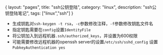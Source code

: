 {
layout: "pages",
title: "ssh公钥登陆",
category: "linux",
description: "ssh公钥登陆笔记",
tags: ["linux","ssh"]
}

* 生成钥匙对`ssh-keygen -t rsa`，`-c`参数修改注释，`-f`参数修改钥匙文件名
* 指定钥匙需要在`config`设置`IdentityFile`
* 将公钥加入到远程机器`.ssh/authorized_keys`，并设置为600权限
* 可能需要修改远程机器的openssh server的设置`/etc/ssh/sshd_config` 设置`PubkeyAuthentication yes`

